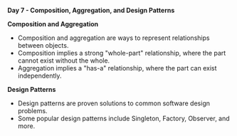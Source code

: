 **Day 7 - Composition, Aggregation, and Design Patterns**

**Composition and Aggregation**
- Composition and aggregation are ways to represent relationships between objects.
- Composition implies a strong "whole-part" relationship, where the part cannot exist without the whole.
- Aggregation implies a "has-a" relationship, where the part can exist independently.

**Design Patterns**
- Design patterns are proven solutions to common software design problems.
- Some popular design patterns include Singleton, Factory, Observer, and more.